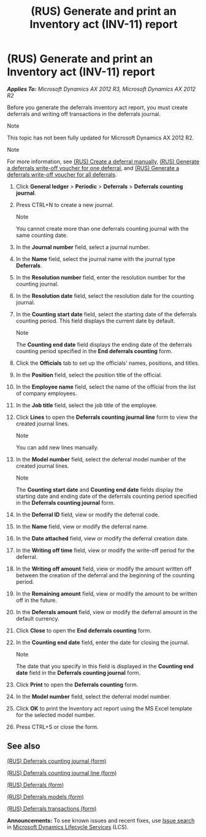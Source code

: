 ﻿---
title: (RUS) Generate and print an Inventory act (INV-11) report
TOCTitle: (RUS) Generate and print an Inventory act (INV-11) report
ms:assetid: 88afd3c1-911e-4cc6-9c68-d6acda762042
ms:mtpsurl: https://technet.microsoft.com/en-us/library/JJ678456(v=AX.60)
ms:contentKeyID: 49387685
ms.date: 04/18/2014
mtps_version: v=AX.60
---

# (RUS) Generate and print an Inventory act (INV-11) report 


_**Applies To:** Microsoft Dynamics AX 2012 R3, Microsoft Dynamics AX 2012 R2_

Before you generate the deferrals inventory act report, you must create deferrals and writing off transactions in the deferrals journal.


> [!NOTE]
> <P>This topic has not been fully updated for Microsoft Dynamics AX 2012 R2.</P>




> [!NOTE]
> <P>For more information, see <A href="rus-create-a-deferral-manually.md">(RUS) Create a deferral manually</A>, <A href="rus-generate-a-deferrals-write-off-voucher-for-one-deferral.md">(RUS) Generate a deferrals write-off voucher for one deferral</A>, and <A href="rus-generate-a-deferrals-write-off-voucher-for-all-deferrals.md">(RUS) Generate a deferrals write-off voucher for all deferrals</A>.</P>



1.  Click **General ledger** \> **Periodic** \> **Deferrals** \> **Deferrals counting journal**.

2.  Press CTRL+N to create a new journal.
    

    > [!NOTE]
    > <P>You cannot create more than one deferrals counting journal with the same counting date.</P>



3.  In the **Journal number** field, select a journal number.

4.  In the **Name** field, select the journal name with the journal type **Deferrals**.

5.  In the **Resolution number** field, enter the resolution number for the counting journal.

6.  In the **Resolution date** field, select the resolution date for the counting journal.

7.  In the **Counting start date** field, select the starting date of the deferrals counting period. This field displays the current date by default.
    

    > [!NOTE]
    > <P>The <STRONG>Counting end date</STRONG> field displays the ending date of the deferrals counting period specified in the <STRONG>End deferrals counting</STRONG> form.</P>



8.  Click the **Officials** tab to set up the officials' names, positions, and titles.

9.  In the **Position** field, select the position title of the official.

10. In the **Employee name** field, select the name of the official from the list of company employees.

11. In the **Job title** field, select the job title of the employee.

12. Click **Lines** to open the **Deferrals counting journal line** form to view the created journal lines.
    

    > [!NOTE]
    > <P>You can add new lines manually.</P>



13. In the **Model number** field, select the deferral model number of the created journal lines.
    

    > [!NOTE]
    > <P>The <STRONG>Counting start date</STRONG> and <STRONG>Counting end date</STRONG> fields display the starting date and ending date of the deferrals counting period specified in the <STRONG>Deferrals counting journal</STRONG> form.</P>



14. In the **Deferral ID** field, view or modify the deferral code.

15. In the **Name** field, view or modify the deferral name.

16. In the **Date attached** field, view or modify the deferral creation date.

17. In the **Writing off time** field, view or modify the write-off period for the deferral.

18. In the **Writing off amount** field, view or modify the amount written off between the creation of the deferral and the beginning of the counting period.

19. In the **Remaining amount** field, view or modify the amount to be written off in the future.

20. In the **Deferrals amount** field, view or modify the deferral amount in the default currency.

21. Click **Close** to open the **End deferrals counting** form.

22. In the **Counting end date** field, enter the date for closing the journal.
    

    > [!NOTE]
    > <P>The date that you specify in this field is displayed in the <STRONG>Counting end date</STRONG> field in the <STRONG>Deferrals counting journal</STRONG> form.</P>



23. Click **Print** to open the **Deferrals counting** form.

24. In the **Model number** field, select the deferral model number.

25. Click **OK** to print the Inventory act report using the MS Excel template for the selected model number.

26. Press CTRL+S or close the form.

## See also

[(RUS) Deferrals counting journal (form)](https://technet.microsoft.com/en-us/library/jj839697\(v=ax.60\))

[(RUS) Deferrals counting journal line (form)](https://technet.microsoft.com/en-us/library/jj841094\(v=ax.60\))

[(RUS) Deferrals (form)](https://technet.microsoft.com/en-us/library/jj923560\(v=ax.60\))

[(RUS) Deferrals models (form)](https://technet.microsoft.com/en-us/library/jj678655\(v=ax.60\))

[(RUS) Deferrals transactions (form)](https://technet.microsoft.com/en-us/library/jj678472\(v=ax.60\))

  
**Announcements:** To see known issues and recent fixes, use [Issue search](http://go.microsoft.com/fwlink/?linkid=389258) in [Microsoft Dynamics Lifecycle Services](http://go.microsoft.com/fwlink/?linkid=306505) (LCS).

